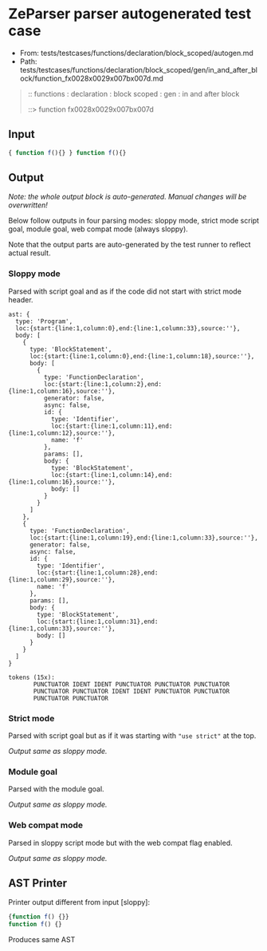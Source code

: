 # ZeParser parser autogenerated test case

- From: tests/testcases/functions/declaration/block_scoped/autogen.md
- Path: tests/testcases/functions/declaration/block_scoped/gen/in_and_after_block/function_fx0028x0029x007bx007d.md

> :: functions : declaration : block scoped : gen : in and after block
>
> ::> function fx0028x0029x007bx007d

## Input


`````js
{ function f(){} } function f(){}
`````

## Output

_Note: the whole output block is auto-generated. Manual changes will be overwritten!_

Below follow outputs in four parsing modes: sloppy mode, strict mode script goal, module goal, web compat mode (always sloppy).

Note that the output parts are auto-generated by the test runner to reflect actual result.

### Sloppy mode

Parsed with script goal and as if the code did not start with strict mode header.

`````
ast: {
  type: 'Program',
  loc:{start:{line:1,column:0},end:{line:1,column:33},source:''},
  body: [
    {
      type: 'BlockStatement',
      loc:{start:{line:1,column:0},end:{line:1,column:18},source:''},
      body: [
        {
          type: 'FunctionDeclaration',
          loc:{start:{line:1,column:2},end:{line:1,column:16},source:''},
          generator: false,
          async: false,
          id: {
            type: 'Identifier',
            loc:{start:{line:1,column:11},end:{line:1,column:12},source:''},
            name: 'f'
          },
          params: [],
          body: {
            type: 'BlockStatement',
            loc:{start:{line:1,column:14},end:{line:1,column:16},source:''},
            body: []
          }
        }
      ]
    },
    {
      type: 'FunctionDeclaration',
      loc:{start:{line:1,column:19},end:{line:1,column:33},source:''},
      generator: false,
      async: false,
      id: {
        type: 'Identifier',
        loc:{start:{line:1,column:28},end:{line:1,column:29},source:''},
        name: 'f'
      },
      params: [],
      body: {
        type: 'BlockStatement',
        loc:{start:{line:1,column:31},end:{line:1,column:33},source:''},
        body: []
      }
    }
  ]
}

tokens (15x):
       PUNCTUATOR IDENT IDENT PUNCTUATOR PUNCTUATOR PUNCTUATOR
       PUNCTUATOR PUNCTUATOR IDENT IDENT PUNCTUATOR PUNCTUATOR
       PUNCTUATOR PUNCTUATOR
`````

### Strict mode

Parsed with script goal but as if it was starting with `"use strict"` at the top.

_Output same as sloppy mode._

### Module goal

Parsed with the module goal.

_Output same as sloppy mode._

### Web compat mode

Parsed in sloppy script mode but with the web compat flag enabled.

_Output same as sloppy mode._

## AST Printer

Printer output different from input [sloppy]:

````js
{function f() {}}
function f() {}
````

Produces same AST
